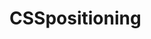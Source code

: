 # CSSpositioning

<!DOCTYPE html>
<html>

<head>
	<meta charset="utf-8">
	<meta name="viewport" content="width=device-width">
	<title>repl.it</title>
	<link href="style.css" rel="stylesheet" type="text/css" />
</head>

<body>
	<div class="box">
		<div class="item1"></div>
		<div class="item2"></div>
		<div class="item3"></div>
		<div class="item4"></div>
		<div class="item5"></div>
	</div>
	<script src="script.js">

	</script>
</body>

</html>

.box {
  height: 300px;
  width: 400px;
  border: 7px solid burlywood;
  margin: 100px auto;
  /*Position: relative---if this was written on the code, it would make every absolute item relative to the class "box"*/
}

.item1 {
  width: 150px;
  height: 150px;
  position: relative;
  background-color: black;
  left: 29px;
}

.item2 {
  width: 150px;
  height: 150px;
  position: relative;
  background-color: magenta;
  left: 29px;
}

.item3 {
  position: relative;
  height: 300px;
  width: 29px;
  background-color: aquamarine;
  bottom: 300px;
}

.item4 {
  width: 150px;
  height: 150px;
  position: absolute;
  background-color: brown;
  right: 0px;
  top: 50px;
}
.item5 {
  width: 150px;
  height: 150px;
  position: fixed;
  background-color: yellow;
  right: 0px;
  top: 50px;
}
/*STATIC: Static makes an element positioned according to the normal flow of the document

RELATIVE: Same thing as static but has the ablity to move right, left, top, and bottom

ABSOLUTE:  An element is positioned independently with contact to the closest parent; OPPOSITE OF RELATIVE

FIXED: The positioning "fixed" has the same type of positioning in right, left, top, and bottom as absolute positioning but fixed always stays on the screen when scrolling up and down. Useful for website shortcuts such as the menu*/











<!DOCTYPE html>
<html>
  <head>
    <meta charset="utf-8">
    <meta name="viewport" content="width=device-width">
    <title>repl.it</title>
    <link href="style.css" rel="stylesheet" type="text/css" />
  </head>
  <body>
    <h1>APPLE ELETRONICS</h1>
    <h4>Really Cheap</h4>
    <nav>
      <u1>
        <li>iPhones</li>
        <li>Macs</li>
        <li>iPads</li>
      </u1>
    </nav>
    
    <p>iPhone 11 

      iPhone X                                                                                                 

      iPhone XR                                                                                                              

      iPhone XS                                                                                                                           

      iPhone SE 2
      -------------Description: These phones are at great value. 
      They served many people what they wanted for a furture phone. Our computers and ipads are out of stock due to the fact of greedy customers. Surprisingly, our finiest products are still here at APPLE ELETRONICS ready to be takened by a willingly customer. Thank you for reading the description. However, we will like you to read more for critical information you will find out soon. Our new phone, iPhone SE 2, is our greatest qualifed product. Get this for only $399 and you will be happy with your decision. Even better, our iPhone 11 went down $500! As the subtitles says, our products are really cheap. We are sorry that computers and ipads are out a stock, but this deal for the phones are phenomenal! Plus, were giving you a free iphone xs! Not Clikbait! Alright, enough with the excitement, I am now going to translate this over to people who don't understand this language. 这些电话非常有价值。
      他们为许多人提供了他们想要的多功能电话。由于贪婪的客户，我们的计算机和iPad缺货。出乎意料的是，我们最精美的产品仍在APPLE ELETRONICS上出售，随时准备由愿意的客户购买。感谢您阅读说明。但是，我们希望您阅读更多有关即将发现的重要信息。我们的新手机iPhone SE 2是我们最出色的产品。只需399美元即可获得，您将对您的决定感到满意。更好的是，我们的iPhone 11下跌了500美元！正如字幕所言，我们的产品确实很便宜。很抱歉，计算机和iPad缺货，但是这笔电话交易真是太了不起了！另外，还为您提供了免费的iPhone XS！不是Clikbait！好了，很兴奋，我现在将其翻译给不懂这种语言的人。Zhèxiē diànhuà fēicháng yǒu jiàzhí.
      Tāmen wèi xǔduō rén tígōngle tāmen xiǎng yào de duō gōngnéng diànhuà. Yóuyú tānlán de kèhù, wǒmen de jìsuànjī hé iPad quē huò. Chū hū yìliào de shì, wǒmen zuì jīngměi de chǎnpǐn réng zài APPLE ELETRONICS shàng chūshòu, suíshí zhǔnbèi yóu yuànyì de kèhù gòumǎi. Gǎnxiè nín yuèdú shuōmíng. Dànshì, wǒmen xīwàng nín yuèdú gèng duō yǒuguān jíjiāng fāxiàn de zhòngyào xìnxī. Wǒmen de xīn shǒujī iPhone SE 2 shì wǒmen zuì chūsè de chǎnpǐn. Zhǐ xū 399 měiyuán jí kě huòdé, nín jiāng duì nín de juédìng gǎndào mǎnyì. Gèng hǎo de shì, wǒmen de iPhone 11 xiàdiéle 500 měiyuán! Zhèngrú zìmù suǒ yán, wǒmen de chǎnpǐn quèshí hěn piányí. Hěn bàoqiàn, jìsuànjī hé iPad quē huò, dànshì zhè bǐ diànhuà jiāoyì zhēnshi tài liǎobùqǐle! Lìngwài, hái wèi nín tígōngle miǎnfèi de iPhone XS! Bùshì Clikbait! Hǎole, hěn xīngfèn, wǒ xiànzài jiāng qí fānyì gěi bù dǒng zhè zhǒng yǔyán de rén. Estos teléfonos tienen un gran valor.
      Sirvieron a muchas personas lo que querían para un futuro teléfono. Nuestras computadoras y ipads están agotados debido al hecho de clientes codiciosos. Sorprendentemente, nuestros mejores productos todavía están aquí en APPLE ELETRONICS listos para ser tomados por un cliente dispuesto. Gracias por leer la descripción. Sin embargo, nos gustaría que lea más para obtener información crítica que encontrará pronto. Nuestro nuevo teléfono, iPhone SE 2, es nuestro mejor producto calificado. Obtenga esto por solo $ 399 y estará satisfecho con su decisión. ¡Aún mejor, nuestro iPhone 11 bajó $ 500! Como dicen los subtítulos, nuestros productos son realmente baratos. Lamentamos que las computadoras y los ipads estén agotados, ¡pero este acuerdo para los teléfonos es fenomenal! Además, ¡te regalamos un iphone xs gratis! ¡No Clikbait! Bien, suficiente con la emoción, ahora voy a traducir esto a las personas que no entienden este idioma. Aia nā kelepona i kēia mau waiwai.
      Hoʻomanaʻa lākou i nā poʻe he nui i kahi mea makemake lākou no kahi kelepona ākea. Aia kā mākou kamepiula a me nā ipada o ke kumukūʻai ma muli o kaʻoiaʻiʻo o nā mea kūʻai haʻahaʻa. Eia naʻe, ʻo kā mākou huahana finiest e kū nei ma APPLE ELETRONICS mākaukau e lawe ʻia e ka mea kūʻai aku. Mahalo iā ʻoe no ka heluhelu ʻana i ka wehewehe. Akā, makemake mākou iā ʻoe e heluhelu hou aku no ka ʻike koʻikoʻi e ʻike koke ʻoe. ʻO kā mākou kelepona hou, ʻo iPhone SE 2, kā mākou huahana huahana kiʻekiʻe loa. Loaʻa i kēia no $ 399 wale nō a hauʻoli ʻoe i kāu hoʻoholo. ʻOi aku ka maikaʻi, ua iho ko mākou iPhone 11 i ka $ 500! E like me ka ʻōlelo a nā subtitles, nani loa kā mākou huahana. Minamina mākou no ka make ʻole o nā kamepiula a me nā ipads ke hoʻopuka, akā ʻo kēia hana no nā kelepona he kupanaha loa! Eia kekahi, ke hāʻawi aku nei iā ʻoe i kahi manuahi xs manuahi! ʻAʻole ia Clikbait! ʻAe, lawa me ka ʻoliʻoli, ke hele nei au e unuhi i kēia mea i ka poʻe ʻike ʻole i kēia ʻōlelo. We are sorry if we did not use your language. Sorry, our translater broke bye!</p>
    <script src="script.js"></script>
  </body>
</html>

h1 {
  text-align: center;
  font-family: -apple-system, BlinkMacSystemFont, 'Segoe UI', Roboto, Oxygen, Ubuntu, Cantarell, 'Open Sans', 'Helvetica Neue', sans-serif;
  color: antiquewhite;
}
h4 {
  text-align: center;
  font-family: 'Lucida Sans', 'Lucida Sans Regular', 'Lucida Grande', 'Lucida Sans Unicode', Geneva, Verdana, sans-serif;
  color: antiquewhite;
}
nav {
  font-family: initial;
  background-color: yellow;
  color: black;
  position: sticky;
  top: 0;
}

p {
  font-family: 'Gill Sans', 'Gill Sans MT', Calibri, 'Trebuchet MS', sans-serif;
  color: antiquewhite;
}
body {
  background-color: darkgoldenrod;
}

/*MAIN POINT OF THIS PROJECT: the position "sticky" allows you to have an element stick on to the screen when scrolling down. The example of using sticky in this project is the yellow background and text that says iphones, macs, and ipads*/
